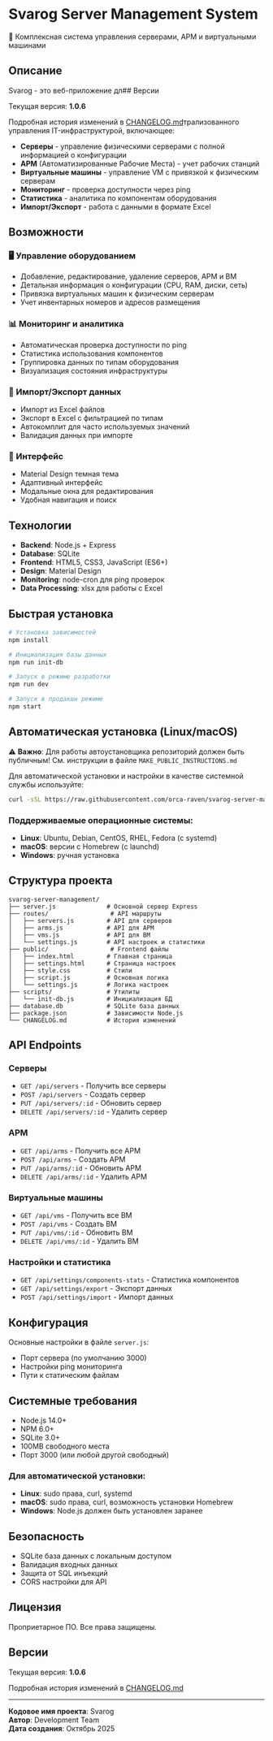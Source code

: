 # Svarog Server Management System

🔧 Комплексная система управления серверами, АРМ и виртуальными машинами

## Описание

Svarog - это веб-приложение дл## Версии

Текущая версия: **1.0.6**

Подробная история изменений в [CHANGELOG.md](CHANGELOG.md)трализованного управления IT-инфраструктурой, включающее:

- **Серверы** - управление физическими серверами с полной информацией о конфигурации
- **АРМ** (Автоматизированные Рабочие Места) - учет рабочих станций
- **Виртуальные машины** - управление VM с привязкой к физическим серверам
- **Мониторинг** - проверка доступности через ping
- **Статистика** - аналитика по компонентам оборудования
- **Импорт/Экспорт** - работа с данными в формате Excel

## Возможности

### 🖥️ Управление оборудованием
- Добавление, редактирование, удаление серверов, АРМ и ВМ
- Детальная информация о конфигурации (CPU, RAM, диски, сеть)
- Привязка виртуальных машин к физическим серверам
- Учет инвентарных номеров и адресов размещения

### 📊 Мониторинг и аналитика
- Автоматическая проверка доступности по ping
- Статистика использования компонентов
- Группировка данных по типам оборудования
- Визуализация состояния инфраструктуры

### 🔄 Импорт/Экспорт данных
- Импорт из Excel файлов
- Экспорт в Excel с фильтрацией по типам
- Автокомплит для часто используемых значений
- Валидация данных при импорте

### 🎨 Интерфейс
- Material Design темная тема
- Адаптивный интерфейс
- Модальные окна для редактирования
- Удобная навигация и поиск

## Технологии

- **Backend**: Node.js + Express
- **Database**: SQLite
- **Frontend**: HTML5, CSS3, JavaScript (ES6+)
- **Design**: Material Design
- **Monitoring**: node-cron для ping проверок
- **Data Processing**: xlsx для работы с Excel

## Быстрая установка

```bash
# Установка зависимостей
npm install

# Инициализация базы данных
npm run init-db

# Запуск в режиме разработки
npm run dev

# Запуск в продакшн режиме
npm start
```

## Автоматическая установка (Linux/macOS)

⚠️ **Важно**: Для работы автоустановщика репозиторий должен быть публичным! 
См. инструкции в файле `MAKE_PUBLIC_INSTRUCTIONS.md`

Для автоматической установки и настройки в качестве системной службы используйте:

```bash
curl -sSL https://raw.githubusercontent.com/orca-raven/svarog-server-management/master/install.py | python3
```

### Поддерживаемые операционные системы:
- **Linux**: Ubuntu, Debian, CentOS, RHEL, Fedora (с systemd)
- **macOS**: версии с Homebrew (с launchd) 
- **Windows**: ручная установка

## Структура проекта

```
svarog-server-management/
├── server.js              # Основной сервер Express
├── routes/                 # API маршруты
│   ├── servers.js         # API для серверов
│   ├── arms.js            # API для АРМ
│   ├── vms.js             # API для ВМ
│   └── settings.js        # API настроек и статистики
├── public/                 # Frontend файлы
│   ├── index.html         # Главная страница
│   ├── settings.html      # Страница настроек
│   ├── style.css          # Стили
│   ├── script.js          # Основная логика
│   └── settings.js        # Логика настроек
├── scripts/               # Утилиты
│   └── init-db.js         # Инициализация БД
├── database.db            # SQLite база данных
├── package.json           # Зависимости Node.js
└── CHANGELOG.md           # История изменений
```

## API Endpoints

### Серверы
- `GET /api/servers` - Получить все серверы
- `POST /api/servers` - Создать сервер
- `PUT /api/servers/:id` - Обновить сервер
- `DELETE /api/servers/:id` - Удалить сервер

### АРМ
- `GET /api/arms` - Получить все АРМ
- `POST /api/arms` - Создать АРМ
- `PUT /api/arms/:id` - Обновить АРМ
- `DELETE /api/arms/:id` - Удалить АРМ

### Виртуальные машины
- `GET /api/vms` - Получить все ВМ
- `POST /api/vms` - Создать ВМ
- `PUT /api/vms/:id` - Обновить ВМ
- `DELETE /api/vms/:id` - Удалить ВМ

### Настройки и статистика
- `GET /api/settings/components-stats` - Статистика компонентов
- `GET /api/settings/export` - Экспорт данных
- `POST /api/settings/import` - Импорт данных

## Конфигурация

Основные настройки в файле `server.js`:
- Порт сервера (по умолчанию 3000)
- Настройки ping мониторинга
- Пути к статическим файлам

## Системные требования

- Node.js 14.0+
- NPM 6.0+
- SQLite 3.0+
- 100MB свободного места
- Порт 3000 (или любой другой свободный)

### Для автоматической установки:
- **Linux**: sudo права, curl, systemd
- **macOS**: sudo права, curl, возможность установки Homebrew
- **Windows**: Node.js должен быть установлен заранее

## Безопасность

- SQLite база данных с локальным доступом
- Валидация входных данных
- Защита от SQL инъекций
- CORS настройки для API

## Лицензия

Проприетарное ПО. Все права защищены.

## Версии

Текущая версия: **1.0.6**

Подробная история изменений в [CHANGELOG.md](CHANGELOG.md)

---

**Кодовое имя проекта**: Svarog  
**Автор**: Development Team  
**Дата создания**: Октябрь 2025